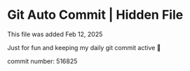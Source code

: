 # Git Auto Commit | Hidden File

This file was added Feb 12, 2025

Just for fun and keeping my daily git commit active 🤪

commit number: 516825
